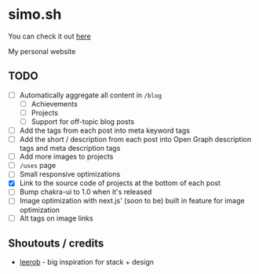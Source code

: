 # simo.sh

You can check it out [here](https://simo.sh)

My personal website

## TODO

- [ ] Automatically aggregate all content in `/blog`
  - [ ] Achievements
  - [ ] Projects
  - [ ] Support for off-topic blog posts
- [ ] Add the tags from each post into meta keyword tags
- [ ] Add the short / description from each post into Open Graph description tags and meta description tags
- [ ] Add more images to projects
- [ ] `/uses` page
- [ ] Small responsive optimizations
- [x] Link to the source code of projects at the bottom of each post
- [ ] Bump chakra-ui to 1.0 when it's released
- [ ] Image optimization with next.js' (soon to be) built in feature for image optimization
- [ ] Alt tags on image links

## Shoutouts / credits

- [leerob](https://leerob.io) - big inspiration for stack + design
